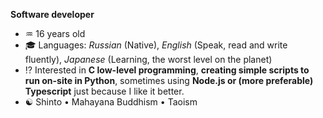 **Software developer**
- ♒ 16 years old
- 🎓 Languages: *Russian* (Native), *English* (Speak, read and write fluently), *Japanese* (Learning, the worst level on the planet)
- ⁉️ Interested in **C low-level programming**, **creating simple scripts to run on-site in Python**, sometimes using **Node.js or (more preferable) Typescript** just because I like it better.
- ☯️ Shinto • Mahayana Buddhism • Taoism

